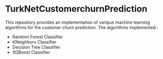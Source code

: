 # TurkNetCustomerchurnPrediction

This repository provides an implementation of varipus machine learning algorithms for the customer churn prediction. The algorithms implemented : 

- Random Forest Classifier
- KNeighbors Classifier
- Decision Tree Classifier
- XGBoost Classifier
